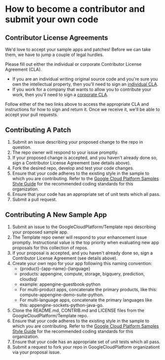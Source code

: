 # How to become a contributor and submit your own code

## Contributor License Agreements

We'd love to accept your sample apps and patches! Before we can take them, we have to jump a couple of legal hurdles.

Please fill out either the individual or corporate Contributor License Agreement (CLA).

  * If you are an individual writing original source code and you're sure you own the intellectual property, then you'll need to sign an [individual CLA](http://code.google.com/legal/individual-cla-v1.0.html).
  * If you work for a company that wants to allow you to contribute your work, then you'll need to sign a [corporate CLA](http://code.google.com/legal/corporate-cla-v1.0.html).

Follow either of the two links above to access the appropriate CLA and instructions for how to sign and return it. Once we receive it, we'll be able to accept your pull requests.

## Contributing A Patch

1. Submit an issue describing your proposed change to the repo in question.
1. The repo owner will respond to your issue promptly.
1. If your proposed change is accepted, and you haven't already done so, sign a Contributor License Agreement (see details above).
1. Fork the desired repo, develop and test your code changes.
1. Ensure that your code adheres to the existing style in the sample to which you are contributing. Refer to the [Google Cloud Platform Samples Style Guide](https://github.com/GoogleCloudPlatform/Template/wiki/style.html) for the recommended coding standards for this organization.
1. Ensure that your code has an appropriate set of unit tests which all pass.
1. Submit a pull request.

## Contributing A New Sample App

1. Submit an issue to the GoogleCloudPlatform/Template repo describing your proposed sample app.
1. The Template repo owner will respond to your enhancement issue promptly. Instructional value is the top priority when evaluating new app proposals for this collection of repos. 
1. If your proposal is accepted, and you haven't already done so, sign a Contributor License Agreement (see details above).
1. Create your own repo for your app following this naming convention:
    * {product}-{app-name}-{language}
    * products: appengine, compute, storage, bigquery, prediction, cloudsql
    * example:  appengine-guestbook-python
    * For multi-product apps, concatenate the primary products, like this: compute-appengine-demo-suite-python.
    * For multi-language apps, concatenate the primary languages like this: appengine-sockets-python-java-go.
1. Clone the README.md, CONTRIB.md and LICENSE files from the GoogleCloudPlatform/Template repo.
1. Ensure that your code adheres to the existing style in the sample to which you are contributing. Refer to the [Google Cloud Platform Samples Style Guide](https://github.com/GoogleCloudPlatform/Template/wiki/style.html) for the recommended coding standards for this organization.
1. Ensure that your code has an appropriate set of unit tests which all pass.
1. Submit a request to fork your repo in GoogleCloudPlatform organizationt via your proposal issue.
